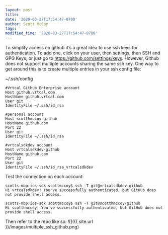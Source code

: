 ```yaml
---
layout: post
title: 
date: '2020-03-27T17:54:47-0700'
author: Scott McCoy
tags: 
modified_time: '2020-03-27T17:54:47-0700'
---
```


To simplify access on github it’s a great idea to use ssh keys for authentication. To add one, click on your user, then settings, then SSH and GPG Keys, or just go to https://github.com/settings/keys.
However, Github does not support multiple accounts sharing the same ssh key. One way to get around this is to create multiple entries in your ssh config file:

~/.ssh/config

```
#Vrtcal Github Enterprise account
Host github.vrtcal.com
HostName github.vrtcal.com
User git
IdentityFile ~/.ssh/id_rsa

#personal account
Host scotthmccoy-github
HostName github.com
Port 22
User git
IdentityFile ~/.ssh/id_rsa

#vrtcalsdkdev account
Host vrtcalsdkdev-github
HostName github.com
Port 22
User git
IdentityFile ~/.ssh/id_rsa_vrtcalsdkdev
```

Test the connection on each account:
```
scotts-mbp:ios-sdk scottmccoy$ ssh -T git@vrtcalsdkdev-github
Hi vrtcalsdkdev! You've successfully authenticated, but GitHub does not provide shell access.
```

```
scotts-mbp:ios-sdk scottmccoy$ ssh -T git@scotthmccoy-github
Hi scotthmccoy! You've successfully authenticated, but GitHub does not provide shell access.
```


Then refer to the repo like so:
![]({{ site.url }}/images/multiple_ssh_github.png)
